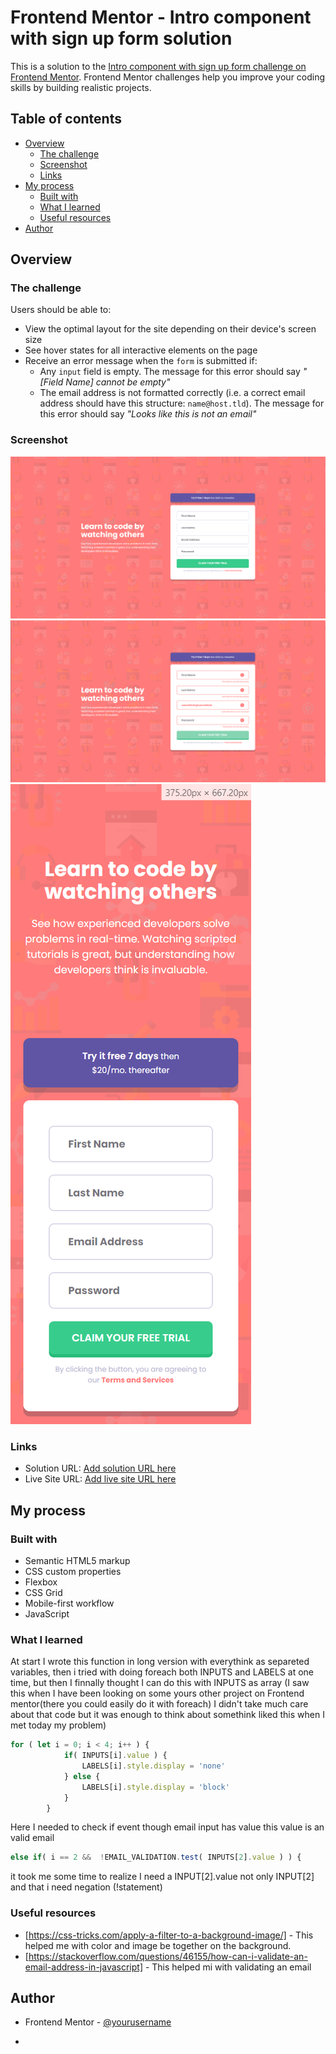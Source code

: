 # Frontend Mentor - Intro component with sign up form solution

This is a solution to the [Intro component with sign up form challenge on Frontend Mentor](https://www.frontendmentor.io/challenges/intro-component-with-signup-form-5cf91bd49edda32581d28fd1). Frontend Mentor challenges help you improve your coding skills by building realistic projects. 

## Table of contents

- [Overview](#overview)
  - [The challenge](#the-challenge)
  - [Screenshot](#screenshot)
  - [Links](#links)
- [My process](#my-process)
  - [Built with](#built-with)
  - [What I learned](#what-i-learned)
  - [Useful resources](#useful-resources)
- [Author](#author)

## Overview

### The challenge

Users should be able to:

- View the optimal layout for the site depending on their device's screen size
- See hover states for all interactive elements on the page
- Receive an error message when the `form` is submitted if:
  - Any `input` field is empty. The message for this error should say *"[Field Name] cannot be empty"*
  - The email address is not formatted correctly (i.e. a correct email address should have this structure: `name@host.tld`). The message for this error should say *"Looks like this is not an email"*

### Screenshot

![deskopt view](image-1.png)
![deskopt active view](image-2.png)
![mobile view](image.png)

### Links

- Solution URL: [Add solution URL here](https://your-solution-url.com)
- Live Site URL: [Add live site URL here](https://your-live-site-url.com)

## My process

### Built with

- Semantic HTML5 markup
- CSS custom properties
- Flexbox
- CSS Grid
- Mobile-first workflow
- JavaScript

### What I learned

At start I wrote this function in long version with everythink as separeted variables, then i tried with doing foreach both INPUTS and LABELS at one time, but then I finnally thought I can do this with INPUTS as array (I saw this when I have been looking on some yours other project on Frontend mentor(there you could easily do it with foreach) I didn't take much care about that code but it was enough to think about somethink liked this when I met today my problem)
```js
for ( let i = 0; i < 4; i++ ) {
            if( INPUTS[i].value ) {
                LABELS[i].style.display = 'none'
            } else {
                LABELS[i].style.display = 'block'
            }
        }
```
Here I needed to check if event though email input has value this value is an valid email 
```js
else if( i == 2 &&  !EMAIL_VALIDATION.test( INPUTS[2].value ) ) {
```
it took me some time to realize I need a INPUT[2].value not only INPUT[2] and that i need negation (!statement)

### Useful resources

- [https://css-tricks.com/apply-a-filter-to-a-background-image/] - This helped me with color and image be together on the background.
- [https://stackoverflow.com/questions/46155/how-can-i-validate-an-email-address-in-javascript] - This helped mi with validating an email

## Author

- Frontend Mentor - [@yourusername](https://www.frontendmentor.io/profile/yourusername)
*
